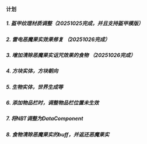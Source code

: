 #### 计划

##### 1. 盔甲纹理材质调整（20251025完成，并且支持盔甲模版）
##### 2. 雷电恶魔果实效果修复 （20251026完成）
##### 3. 增加清除恶魔果实诅咒效果的食物 （20251026完成）
##### 4. 方块实体，方块朝向
##### 5. 生物实体，世界生成等
##### 6. 添加物品栏时，调整物品栏位置未生效
##### 7. 将NBT调整为DataComponent
##### 8. 食物清除恶魔果实的buff，并返还恶魔果实